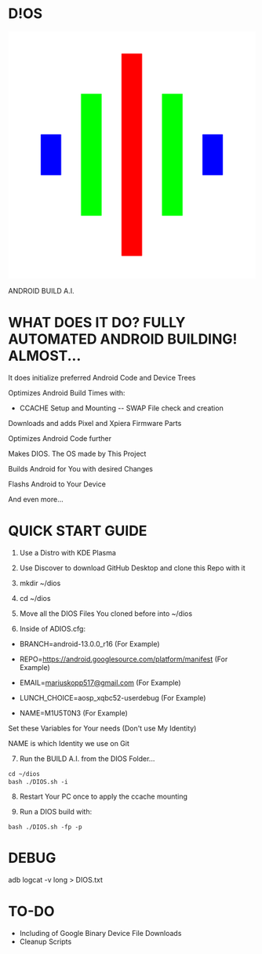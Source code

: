<p align="center">

# D!OS

![DIOS IMAGE](https://github.com/DEV-ICE-SOFTWARE-TECHNOLOGIES/DIOS/blob/main/DIOS.png)

ANDROID BUILD A.I.

</p>

# WHAT DOES IT DO? FULLY AUTOMATED ANDROID BUILDING! ALMOST...

It does initialize preferred Android Code and Device Trees

Optimizes Android Build Times with:
- CCACHE Setup and Mounting
-- SWAP File check and creation

Downloads and adds Pixel and Xpiera Firmware Parts

Optimizes Android Code further

Makes DIOS. The OS made by This Project

Builds Android for You with desired Changes

Flashs Android to Your Device

And even more...


# QUICK START GUIDE

1. Use a Distro with KDE Plasma

2. Use Discover to download GitHub Desktop and clone this Repo with it

3. mkdir ~/dios

4. cd ~/dios

5. Move all the DIOS Files You cloned before into ~/dios

6. Inside of ADIOS.cfg:

- BRANCH=android-13.0.0_r16 (For Example)

- REPO=https://android.googlesource.com/platform/manifest  (For Example)

- EMAIL=mariuskopp517@gmail.com  (For Example)

- LUNCH_CHOICE=aosp_xqbc52-userdebug  (For Example)

- NAME=M1U5T0N3  (For Example)


Set these Variables for Your needs (Don't use My Identity)

NAME is which Identity we use on Git


7. Run the BUILD A.I. from the DIOS Folder...
```
cd ~/dios
bash ./DIOS.sh -i
```
8. Restart Your PC once to apply the ccache mounting

9. Run a DIOS build with:
```
bash ./DIOS.sh -fp -p
```
# DEBUG

adb logcat -v long > DIOS.txt 

# TO-DO

- Including of Google Binary Device File Downloads
- Cleanup Scripts
